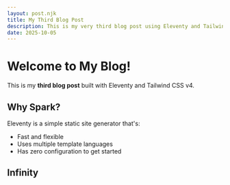 ```yaml
---
layout: post.njk
title: My Third Blog Post
description: This is my very third blog post using Eleventy and Tailwind CSS.
date: 2025-10-05
---
```


# Welcome to My Blog!

This is my **third blog post** built with Eleventy and Tailwind CSS v4. 

## Why Spark?

Eleventy is a simple static site generator that's:

- Fast and flexible
- Uses multiple template languages
- Has zero configuration to get started

## Infinity